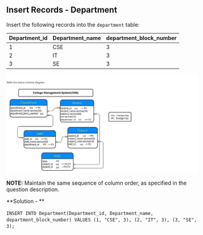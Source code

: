 ## Insert Records - Department

Insert the following records into the `department` table:


| Department_id | Department_name | department_block_number |
|---------------|------------------|-------------------------|
| 1             | CSE              | 3                       |
| 2             | IT               | 3                       |
| 3             | SE               | 3                       |


![Local Image](../images/CMS_Mysql.JPG)

**NOTE:** Maintain the same sequence of column order, as specified in the question description.

**Solution - **

`INSERT INTO Department(Department_id, Department_name, department_block_number)
VALUES (1, "CSE", 3), (2, "IT", 3), (3, "SE", 3);`
